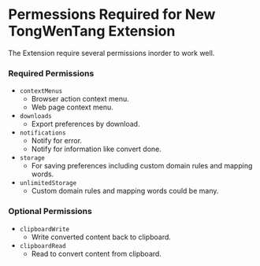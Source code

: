 # Permessions Required for New TongWenTang Extension

The Extension require several permissions inorder to work well.

### Required Permissions

- `contextMenus`
  - Browser action context menu.
  - Web page context menu.
- `downloads`
  - Export preferences by download.
- `notifications`
  - Notify for error.
  - Notify for information like convert done.
- `storage`
  - For saving preferences including custom domain rules and mapping words.
- `unlimitedStorage`
  - Custom domain rules and mapping words could be many.

### Optional Permissions

- `clipboardWrite`
  - Write converted content back to clipboard.
- `clipboardRead`
  - Read to convert content from clipboard.
